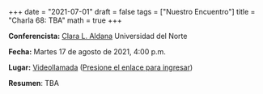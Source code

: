 +++
date      = "2021-07-01"
draft     = false
tags      = ["Nuestro Encuentro"]
title     = "Charla 68: TBA"
math      = true
+++

**Conferencista:**  [Clara L. Aldana](http://claraaldana.com) Universidad del Norte

**Fecha:** Martes 17 de agosto de 2021, 4:00 p.m.

**Lugar:** [Videollamada](https://meet.google.com/izy-pzig-pbf)  ([Presione el enlace para ingresar](https://meet.google.com/izy-pzig-pbf))

**Resumen**: TBA
